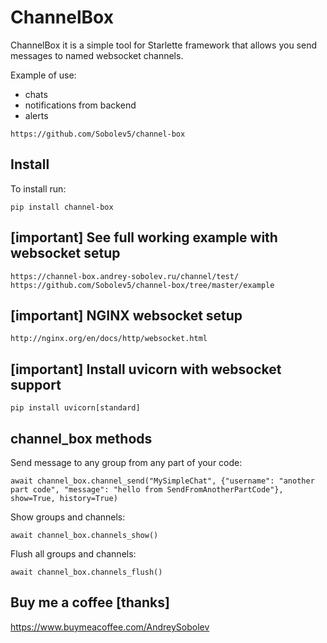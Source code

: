 # ChannelBox
ChannelBox it is a simple tool for Starlette framework that allows you send messages to named websocket channels.

Example of use:
- chats
- notifications from backend
- alerts 


```no-highlight
https://github.com/Sobolev5/channel-box
```

## Install
To install run:
```no-highlight
pip install channel-box
```

## [important] See full working example with websocket setup 
```no-highlight
https://channel-box.andrey-sobolev.ru/channel/test/
https://github.com/Sobolev5/channel-box/tree/master/example
```

## [important] NGINX websocket setup
```no-highlight
http://nginx.org/en/docs/http/websocket.html
```

## [important] Install uvicorn with websocket support
```no-highlight
pip install uvicorn[standard]
```

## channel_box methods

Send message to any group from any part of your code:
```no-highlight
await channel_box.channel_send("MySimpleChat", {"username": "another part code", "message": "hello from SendFromAnotherPartCode"}, show=True, history=True)
```

Show groups and channels:
```no-highlight
await channel_box.channels_show()  
```

Flush all groups and channels:
```no-highlight
await channel_box.channels_flush()
```

## Buy me a coffee [thanks]
https://www.buymeacoffee.com/AndreySobolev





